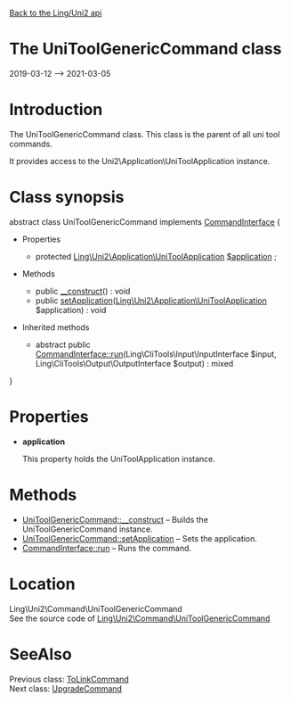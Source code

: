 [Back to the Ling/Uni2 api](https://github.com/lingtalfi/Uni2/blob/master/doc/api/Ling/Uni2.md)



The UniToolGenericCommand class
================
2019-03-12 --> 2021-03-05






Introduction
============

The UniToolGenericCommand class.
This class is the parent of all uni tool commands.

It provides access to the Uni2\Application\UniToolApplication instance.



Class synopsis
==============


abstract class <span class="pl-k">UniToolGenericCommand</span> implements [CommandInterface](https://github.com/lingtalfi/CliTools/blob/master/doc/api/Ling/CliTools/Command/CommandInterface.md) {

- Properties
    - protected [Ling\Uni2\Application\UniToolApplication](https://github.com/lingtalfi/Uni2/blob/master/doc/api/Ling/Uni2/Application/UniToolApplication.md) [$application](#property-application) ;

- Methods
    - public [__construct](https://github.com/lingtalfi/Uni2/blob/master/doc/api/Ling/Uni2/Command/UniToolGenericCommand/__construct.md)() : void
    - public [setApplication](https://github.com/lingtalfi/Uni2/blob/master/doc/api/Ling/Uni2/Command/UniToolGenericCommand/setApplication.md)([Ling\Uni2\Application\UniToolApplication](https://github.com/lingtalfi/Uni2/blob/master/doc/api/Ling/Uni2/Application/UniToolApplication.md) $application) : void

- Inherited methods
    - abstract public [CommandInterface::run](https://github.com/lingtalfi/CliTools/blob/master/doc/api/Ling/CliTools/Command/CommandInterface/run.md)(Ling\CliTools\Input\InputInterface $input, Ling\CliTools\Output\OutputInterface $output) : mixed

}




Properties
=============

- <span id="property-application"><b>application</b></span>

    This property holds the UniToolApplication instance.
    
    



Methods
==============

- [UniToolGenericCommand::__construct](https://github.com/lingtalfi/Uni2/blob/master/doc/api/Ling/Uni2/Command/UniToolGenericCommand/__construct.md) &ndash; Builds the UniToolGenericCommand instance.
- [UniToolGenericCommand::setApplication](https://github.com/lingtalfi/Uni2/blob/master/doc/api/Ling/Uni2/Command/UniToolGenericCommand/setApplication.md) &ndash; Sets the application.
- [CommandInterface::run](https://github.com/lingtalfi/CliTools/blob/master/doc/api/Ling/CliTools/Command/CommandInterface/run.md) &ndash; Runs the command.





Location
=============
Ling\Uni2\Command\UniToolGenericCommand<br>
See the source code of [Ling\Uni2\Command\UniToolGenericCommand](https://github.com/lingtalfi/Uni2/blob/master/Command/UniToolGenericCommand.php)



SeeAlso
==============
Previous class: [ToLinkCommand](https://github.com/lingtalfi/Uni2/blob/master/doc/api/Ling/Uni2/Command/ToLinkCommand.md)<br>Next class: [UpgradeCommand](https://github.com/lingtalfi/Uni2/blob/master/doc/api/Ling/Uni2/Command/UpgradeCommand.md)<br>
